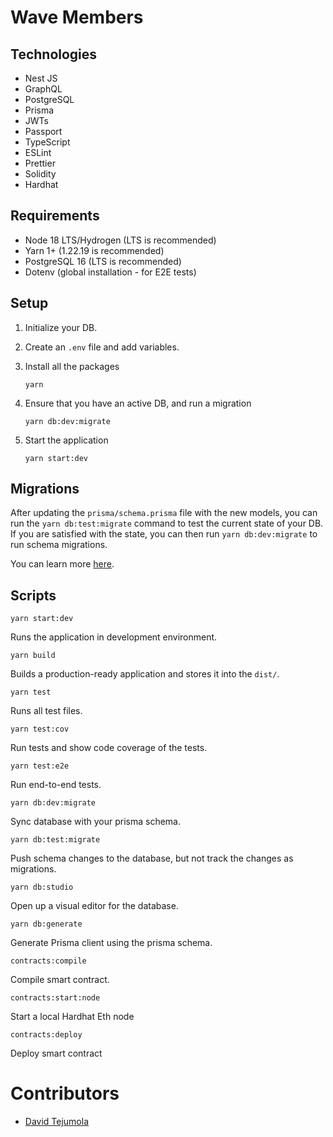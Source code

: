 # Wave Members


## Technologies

- Nest JS
- GraphQL
- PostgreSQL
- Prisma
- JWTs
- Passport 
- TypeScript
- ESLint
- Prettier
- Solidity
- Hardhat

## Requirements

- Node 18 LTS/Hydrogen (LTS is recommended)
- Yarn 1+ (1.22.19 is recommended)
- PostgreSQL 16 (LTS is recommended)
- Dotenv (global installation - for E2E tests)

## Setup

1. Initialize your DB.

2. Create an `.env` file and add variables.

3. Install all the packages
    ```
    yarn
    ```
4. Ensure that you have an active DB, and run a migration
    ```
    yarn db:dev:migrate
    ```
5. Start the application
    ```
    yarn start:dev
    ```
## Migrations

After updating the `prisma/schema.prisma` file with the new models, you
can run the `yarn db:test:migrate` command to test the current state of
your DB. If you are satisfied with the state, you can then run `yarn db:dev:migrate`
to run schema migrations.

You can learn more [here](https://www.prisma.io/docs/orm/prisma-migrate/getting-started).

## Scripts

`yarn start:dev`

Runs the application in development environment.

`yarn build`

Builds a production-ready application and stores it into the `dist/`.

`yarn test`

Runs all test files.

`yarn test:cov`

Run tests and show code coverage of the tests.

`yarn test:e2e`

Run end-to-end tests.

`yarn db:dev:migrate`

Sync database with your prisma schema.

`yarn db:test:migrate`

Push schema changes to the database, but not track the changes as migrations.

`yarn db:studio`

Open up a visual editor for the database.

`yarn db:generate`

Generate Prisma client using the prisma schema.

`contracts:compile`

Compile smart contract.

`contracts:start:node`

Start a local Hardhat Eth node 

`contracts:deploy`

Deploy smart contract

# Contributors

- [David Tejumola](https://github.com/timi-codes)
